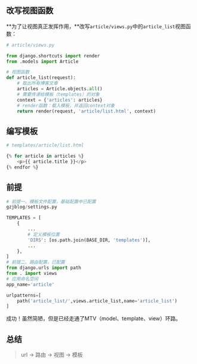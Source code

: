 ## 改写视图函数

**为了让视图真正发挥作用，**改写`article/views.py`中的`article_list`视图函数：

```python
# article/views.py

from django.shortcuts import render
from .models import Article

# 视图函数
def article_list(request):
    # 取出所有博客文章
    articles = Article.objects.all()
    # 需要传递给模板（templates）的对象
    context = {'articles': articles}
    # render函数：载入模板，并返回context对象
    return render(request, 'article/list.html', context)
```

##  编写模板

```python
# templates/article/list.html

{% for article in articles %}
	<p>{{ article.title }}</p>
{% endfor %}
```

 ## 前提

```python
# 前提一、模板文件配置，基础配置中已配置
gzjblog/settings.py

TEMPLATES = [
    {
        ...
        # 定义模板位置
        'DIRS': [os.path.join(BASE_DIR, 'templates')],
        ...
    },
]
# 前提二、路由配置，已配置
from django.urls import path
from . import views
# 应用命名空间
app_name='article'

urlpatterns=[
    path('article_list/',views.article_list,name='article_list')
]
```

成功！虽然简陋，但是已经走通了MTV（model、template、view）环路。

## 总结

> url -> 路由 -> 视图 -> 模板

